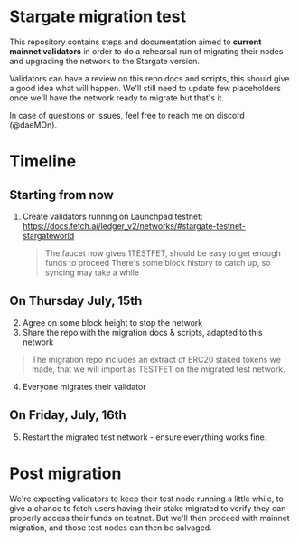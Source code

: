 # Stargate migration test

This repository contains steps and documentation aimed to **current mainnet validators** in order to do a rehearsal run of migrating their nodes and upgrading the network to the Stargate version.


Validators can have a review on this repo docs and scripts, this should give a good idea what will happen. 
We'll still need to update few placeholders once we'll have the network ready to migrate but that's it.

In case of questions or issues, feel free to reach me on discord (@daeMOn).

# Timeline

## Starting from now

1) Create validators running on Launchpad testnet: https://docs.fetch.ai/ledger_v2/networks/#stargate-testnet-stargateworld
    > The faucet now gives 1TESTFET, should be easy to get enough funds to proceed
    > There's some block history to catch up, so syncing may take a while

## On Thursday July, 15th

2) Agree on some block height to stop the network
3) Share the repo with the migration docs & scripts, adapted to this network
> The migration repo includes an extract of ERC20 staked tokens we made, that we will import as TESTFET on the migrated test network.
> 

4) Everyone migrates their validator

## On Friday, July, 16th

5) Restart the migrated test network - ensure everything works fine. 

# Post migration

We're expecting validators to keep their test node running a little while, to give a chance to fetch users having their stake migrated to verify they can properly access their funds on testnet. But we'll then proceed with mainnet migration, and those test nodes can then be salvaged.
